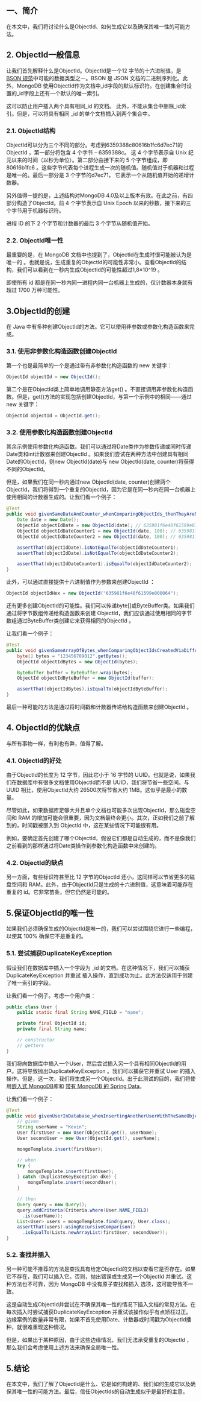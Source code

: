 ## 一、简介

在本文中，我们将讨论什么是ObjectId、如何生成它以及确保其唯一性的可能方法。

## 2. ObjectId一般信息

让我们首先解释什么是ObjectId。ObjectId是一个12 字节的十六进制值，是[BSON 规范](https://bsonspec.org/)中可能的数据类型之一。BSON 是 JSON 文档的二进制序列化。此外，MongoDB 使用ObjectId作为文档中_id字段的默认标识符。在创建集合时设置的_id字段上还有一个默认的唯一索引。

这可以防止用户插入两个具有相同_id 的文档。 此外，不能从集合中删除_id索引。但是，可以将具有相同 _id 的单个文档插入到两个集合中。

### 2.1. ObjectId结构

ObjectId可以分为三个不同的部分。考虑到6359388c80616b1fc6d7ec71的ObjectId ，第一部分将包含 4 个字节 – 6359388c。 这 4 个字节表示自 Unix 纪元以来的时间（以秒为单位）。第二部分由接下来的 5 个字节组成，即80616b1fc6 。这些字节代表每个进程生成一次的随机值。随机值对于机器和过程是唯一的。最后一部分是 3 个字节的d7ec71， 它表示一个从随机值开始的递增计数器。

另外值得一提的是，上述结构对MongoDB 4.0及以上版本有效。在此之前，有四部分构造了ObjectId。前 4 个字节表示自 Unix Epoch 以来的秒数，接下来的三个字节用于机器标识符。

进程 ID 的下 2 个字节和计数器的最后 3 个字节从随机值开始。

### 2.2. ObjectId唯一性

最重要的是，在 MongoDB 文档中也提到了，ObjectId在生成时很可能被认为是唯一的 。也就是说，生成重复的ObjectId的可能性非常小。查看ObjectId的结构，我们可以看到在一秒内生成ObjectId的可能性超过1,8×10^19 。

即使所有 id 都是在同一秒内同一进程内同一台机器上生成的，仅计数器本身就有超过 1700 万种可能性。

## 3.ObjectId的创建

在 Java 中有多种创建ObjectId的方法。它可以使用非参数或参数化构造函数来完成。

### 3.1. 使用非参数化构造函数创建ObjectId

第一个也是最简单的一个是通过带有非参数化构造函数的 new 关键字：

```java
ObjectId objectId = new ObjectId();
```

第二个是在ObjectId类上简单地调用静态方法get() 。不直接调用非参数化构造函数。但是，get()方法的实现包括创建ObjectId，与第一个示例中的相同——通过 new 关键字：

```java
ObjectId objectId = ObjectId.get();
```

### 3.2. 使用参数化构造函数创建ObjectId

其余示例使用参数化构造函数。我们可以通过将Date类作为参数传递或同时传递Date类和int计数器来创建ObjectId 。如果我们尝试在两种方法中创建具有相同Date的ObjectId，则new ObjectId(date)与 new ObjectId(date, counter)将获得不同的ObjectId。

但是，如果我们在同一秒内通过new ObjectId(date, counter)创建两个ObjectId，我们将得到一个重复的ObjectId，因为它是在同一秒内在同一台机器上使用相同的计数器生成的。让我们看一个例子：

```java
@Test
public void givenSameDateAndCounter_whenComparingObjectIds_thenTheyAreNotEqual() {
    Date date = new Date();
    ObjectId objectIdDate = new ObjectId(date); // 635981f6e40f61599e839ddb
    ObjectId objectIdDateCounter1 = new ObjectId(date, 100); // 635981f6e40f61599e000064
    ObjectId objectIdDateCounter2 = new ObjectId(date, 100); // 635981f6e40f61599e000064

    assertThat(objectIdDate).isNotEqualTo(objectIdDateCounter1);
    assertThat(objectIdDate).isNotEqualTo(objectIdDateCounter2);

    assertThat(objectIdDateCounter1).isEqualTo(objectIdDateCounter2);
}
```

此外，可以通过直接提供十六进制值作为参数来创建ObjectId ：

```java
ObjectId objectIdHex = new ObjectId("635981f6e40f61599e000064");
```

还有更多创建ObjectId的可能性。我们可以传递byte[]或ByteBuffer类。如果我们通过将字节数组传递给构造函数来创建 ObjectId，我们应该通过使用相同的字节数组通过ByteBuffer类创建它来获得相同的ObjectId 。

让我们看一个例子：

```java
@Test
public void givenSameArrayOfBytes_whenComparingObjectIdsCreatedViaDifferentMethods_thenTheObjectIdsAreEqual(){
    byte[] bytes = "123456789012".getBytes();
    ObjectId objectIdBytes = new ObjectId(bytes);

    ByteBuffer buffer = ByteBuffer.wrap(bytes);
    ObjectId objectIdByteBuffer = new ObjectId(buffer);

    assertThat(objectIdBytes).isEqualTo(objectIdByteBuffer);
}
```

最后一种可能的方法是通过将时间戳和计数器传递给构造函数来创建ObjectId 。

## 4. ObjectId的优缺点

与所有事物一样，有利也有弊，值得了解。

### 4.1. ObjectId的好处

由于ObjectId的长度为 12 字节，因此它小于 16 字节的 UUID。也就是说，如果我们在数据库中有很多文档使用ObjectId而不是 UUID，我们将节省一些空间。与 UUID 相比，使用ObjectId大约 26500次将节省大约 1MB。这似乎是最小的数量。

尽管如此，如果数据库足够大并且单个文档也可能多次出现ObjectId，那么磁盘空间和 RAM 的增加可能会很重要，因为文档最终会更小。其次，正如我们之前了解到的，时间戳被嵌入到 ObjectId 中，这在某些情况下可能很有用。

例如，要确定首先创建了哪个ObjectId，假设它们都是自动生成的，而不是像我们之前看到的那样通过将Date类操作到参数化构造函数中来创建的。

### 4.2. ObjectId的缺点

另一方面，有些标识符甚至比 12 字节的ObjectId 还小，这同样可以节省更多的磁盘空间和 RAM。此外，由于ObjectId只是生成的十六进制值，这意味着可能存在重复的 id。它非常苗条，但它仍然是可能的。

## 5.保证ObjectId的唯一性

如果我们必须确保生成的ObjectId是唯一的，我们可以尝试围绕它进行一些编程，以使其 100% 确保它不是重复的。

### 5.1. 尝试捕获DuplicateKeyException

假设我们在数据库中插入一个字段为 _id 的文档。在这种情况下，我们可以捕获DuplicateKeyException 并重试 插入操作，直到成功为止。此方法仅适用于创建了唯一索引的字段。

让我们看一个例子。考虑一个用户类：

```java
public class User {
    public static final String NAME_FIELD = "name";

    private final ObjectId id;
    private final String name;

    // constructor
    // getters
}
```

我们将向数据库中插入一个User，然后尝试插入另一个具有相同ObjectId的用户。这将导致抛出DuplicateKeyException 。我们可以捕获它并重试 User 的插入操作。但是，这一次，我们将生成另一个ObjectId。出于此测试的目的，我们将使用[嵌入式 MongoDB](https://www.baeldung.com/spring-boot-embedded-mongodb)库和 [带有 MongoDB 的 Spring Data](https://www.baeldung.com/spring-data-mongodb-tutorial)。

让我们看一个例子：

```java
@Test
public void givenUserInDatabase_whenInsertingAnotherUserWithTheSameObjectId_DKEThrownAndInsertRetried() {
    // given
    String userName = "Kevin";
    User firstUser = new User(ObjectId.get(), userName);
    User secondUser = new User(ObjectId.get(), userName);

    mongoTemplate.insert(firstUser);

    // when
    try {
        mongoTemplate.insert(firstUser);
    } catch (DuplicateKeyException dke) {
        mongoTemplate.insert(secondUser);
    }

    // then
    Query query = new Query();
    query.addCriteria(Criteria.where(User.NAME_FIELD)
      .is(userName));
    List<User> users = mongoTemplate.find(query, User.class);
    assertThat(users).usingRecursiveComparison()
      .isEqualTo(Lists.newArrayList(firstUser, secondUser));
}
```

### 5.2. 查找并插入

另一种可能不推荐的方法是查找具有给定ObjectId的文档以查看它是否存在。如果它不存在，我们可以插入它。否则，抛出错误或生成另一个ObjectId 并重试。这种方法也不可靠，因为 MongoDB 中没有原子查找和插入 选项，这可能导致不一致。

这是自动生成ObjectId并尝试在不确保其唯一性的情况下插入文档的常见方法。在每次插入时尝试捕获DuplicateKeyException 并重试该操作似乎有点矫枉过正。 边缘案例的数量非常有限，如果不首先使用Date、计数器或时间戳为ObjectId播种，就很难重现这种情况。

但是，如果出于某种原因，由于这些边缘情况，我们无法承受重复的ObjectId ，那么我们会考虑使用上述方法来确保全局唯一性。

## 5.结论

在本文中，我们了解了ObjectId是什么、它是如何构建的、我们如何生成它以及确保其唯一性的可能方法。最后，信任ObjectIds的自动生成似乎是最好的主意。